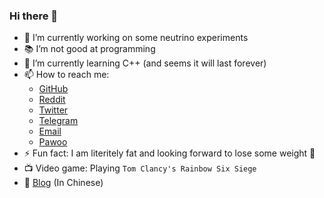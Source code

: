 ### Hi there 👋

- 🔭 I’m currently working on some neutrino experiments
- 📚 I’m not good at programming
- 🌱 I’m currently learning C++ (and seems it will last forever)
- 📫 How to reach me: 
  - [GitHub](https://github.com/karuboniru)
  - [Reddit](https://www.reddit.com/user/karuboniru)
  - [Twitter](https://twitter.com/karuboniru)
  - [Telegram](https://t.me/karuboniru)
  - [Email](mailto:nico@niconi.org)
  - [Pawoo](https://pawoo.net/@karuboniru)  
- ⚡ Fun fact: I am literitely fat and looking forward to lose some weight 💪
- 📺 Video game: Playing `Tom Clancy's Rainbow Six Siege`
- 🏡 [Blog](https://yanqiyu.info/) (In Chinese)